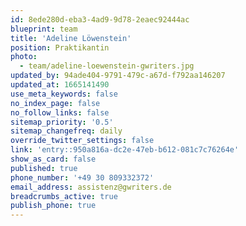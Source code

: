 ```yaml
---
id: 8ede280d-eba3-4ad9-9d78-2eaec92444ac
blueprint: team
title: 'Adeline Löwenstein'
position: Praktikantin
photo:
  - team/adeline-loewenstein-gwriters.jpg
updated_by: 94ade404-9791-479c-a67d-f792aa146207
updated_at: 1665141490
use_meta_keywords: false
no_index_page: false
no_follow_links: false
sitemap_priority: '0.5'
sitemap_changefreq: daily
override_twitter_settings: false
link: 'entry::950a816a-dc2e-47eb-b612-081c7c76264e'
show_as_card: false
published: true
phone_number: '+49 30 809332372'
email_address: assistenz@gwriters.de
breadcrumbs_active: true
publish_phone: true
---
```

